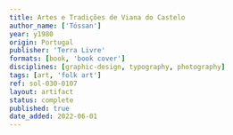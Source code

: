 ```yaml
---
title: Artes e Tradições de Viana do Castelo
author_name: ['Tóssan']
year: y1980
origin: Portugal
publisher: 'Terra Livre'
formats: [book, 'book cover']
disciplines: [graphic-design, typography, photography]
tags: [art, 'folk art']
ref: sol-030-0107
layout: artifact
status: complete
published: true
date_added: 2022-06-01
---
```

